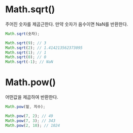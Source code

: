 # Math.sqrt()

주어진 숫자를 제곱근한다. 만약 숫자가 음수이면 NaN를 반환한다.

```js
Math.sqrt(숫자);
```

```js
Math.sqrt(9); // 3
Math.sqrt(2); // 1.414213562373095
Math.sqrt(1); // 1
Math.sqrt(0); // 0
Math.sqrt(-1); // NaN
```

# Math.pow()

어떤값을 제곱하여 반환한다.

```js
Math.pow(밑, 지수);
```

```js
Math.pow(7, 2); // 49
Math.pow(7, 3); // 343
Math.pow(2, 10); // 1024
```
